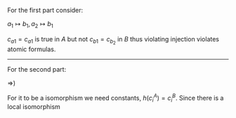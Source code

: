 For the first part consider:

$a_1 \mapsto b_1, a_2 \mapsto b_1$ 

$c_{a1} = c_{a1}$ is true in $A$ but not $c_{b1} = c_{b_2}$ in $B$ thus violating injection violates atomic formulas.

---


For the second part:


=>)

For it to be a isomorphism we need constants, $h(c^A_i)=c^B_i$.
Since there is a local isomorphism